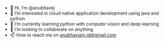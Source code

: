 - 👋 Hi, I’m @anubhavkj
- 👀 I’m interested in cloud native application development using java and python 
- 🌱 I’m currently learning python with computer vision and deep learning
- 💞️ I’m looking to collaborate on anything
- 📫 How to reach me on anubhavjain.jd@gmail.com

<!---
anubhavkj/anubhavkj is a ✨ special ✨ repository because its `README.md` (this file) appears on your GitHub profile.
You can click the Preview link to take a look at your changes.
--->

